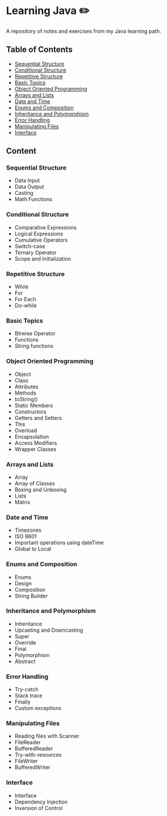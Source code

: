 # Learning Java :pencil2:
A repository of notes and exercises from my Java learning path.

## Table of Contents
- [Sequential Structure](#sequential-structure)
- [Conditional Structure](#conditional-structure)
- [Repetitive Structure](#repetitive-structure)
- [Basic Topics](#basic-topics)
- [Object Oriented Programming](#object-oriented-programming)
- [Arrays and Lists](#arrays-and-lists)
- [Date and Time](#date-and-time)
- [Enums and Composition](#enums-and-composition)
- [Inheritance and Polymorphism](#inheritance-and-polymorphism)
- [Error Handling](#error-handling)
- [Manipulating Files](#manipulating-files)
- [Interface](#interface)

## Content

### Sequential Structure
- Data Input
- Data Output
- Casting
- Math Functions

### Conditional Structure
- Comparative Expressions
- Logical Expressions
- Cumulative Operators
- Switch-case
- Ternary Operator
- Scope and Initialization

### Repetitive Structure
- While
- For
- For Each
- Do-while

### Basic Topics
- Bitwise Operator
- Functions
- String functions

### Object Oriented Programming
- Object
- Class
- Attributes
- Methods
- toString()
- Static Members
- Constructors
- Getters and Setters
- This
- Overload
- Encapsulation
- Access Modifiers
- Wrapper Classes

### Arrays and Lists
- Array
- Array of Classes
- Boxing and Unboxing
- Lists
- Matrix

### Date and Time
- Timezones
- ISO 8601
- Important operations using dateTime
- Global to Local

### Enums and Composition
- Enums
- Design
- Composition
- String Builder

### Inheritance and Polymorphism
- Inheritance
- Upcasting and Downcasting
- Super
- Override
- Final
- Polymorphism
- Abstract

### Error Handling
- Try-catch
- Stack trace
- Finally
- Custom exceptions

### Manipulating Files
- Reading files with Scanner
- FileReader
- BufferedReader
- Try-with-resources
- FileWriter
- BufferedWriter

### Interface
- Interface
- Dependency Injection
- Inversion of Control
